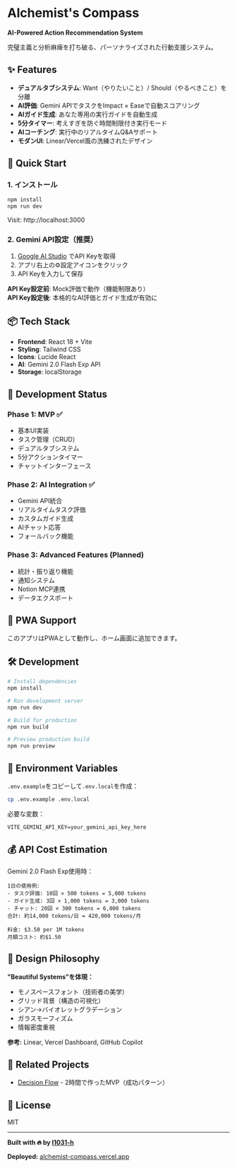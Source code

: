 # Alchemist's Compass

**AI-Powered Action Recommendation System**

完璧主義と分析麻痺を打ち破る、パーソナライズされた行動支援システム。

## ✨ Features

- **デュアルタブシステム**: Want（やりたいこと）/ Should（やるべきこと）を分離
- **AI評価**: Gemini APIでタスクをImpact × Easeで自動スコアリング
- **AIガイド生成**: あなた専用の実行ガイドを自動生成
- **5分タイマー**: 考えすぎを防ぐ時間制限付き実行モード
- **AIコーチング**: 実行中のリアルタイムQ&Aサポート
- **モダンUI**: Linear/Vercel風の洗練されたデザイン

## 🚀 Quick Start

### 1. インストール

```bash
npm install
npm run dev
```

Visit: http://localhost:3000

### 2. Gemini API設定（推奨）

1. [Google AI Studio](https://aistudio.google.com/apikey) でAPI Keyを取得
2. アプリ右上の⚙️設定アイコンをクリック
3. API Keyを入力して保存

**API Key設定前**: Mock評価で動作（機能制限あり）  
**API Key設定後**: 本格的なAI評価とガイド生成が有効に

## 📦 Tech Stack

- **Frontend**: React 18 + Vite
- **Styling**: Tailwind CSS
- **Icons**: Lucide React
- **AI**: Gemini 2.0 Flash Exp API
- **Storage**: localStorage

## 🎯 Development Status

### Phase 1: MVP ✅
- 基本UI実装
- タスク管理（CRUD）
- デュアルタブシステム
- 5分アクションタイマー
- チャットインターフェース

### Phase 2: AI Integration ✅
- Gemini API統合
- リアルタイムタスク評価
- カスタムガイド生成
- AIチャット応答
- フォールバック機能

### Phase 3: Advanced Features (Planned)
- 統計・振り返り機能
- 通知システム
- Notion MCP連携
- データエクスポート

## 📱 PWA Support

このアプリはPWAとして動作し、ホーム画面に追加できます。

## 🛠️ Development

```bash
# Install dependencies
npm install

# Run development server
npm run dev

# Build for production
npm run build

# Preview production build
npm run preview
```

## 🔐 Environment Variables

`.env.example`をコピーして`.env.local`を作成：

```bash
cp .env.example .env.local
```

必要な変数：
```env
VITE_GEMINI_API_KEY=your_gemini_api_key_here
```

## 💰 API Cost Estimation

Gemini 2.0 Flash Exp使用時：

```
1日の使用例:
- タスク評価: 10回 × 500 tokens = 5,000 tokens
- ガイド生成: 3回 × 1,000 tokens = 3,000 tokens
- チャット: 20回 × 300 tokens = 6,000 tokens
合計: 約14,000 tokens/日 = 420,000 tokens/月

料金: $3.50 per 1M tokens
月額コスト: 約$1.50
```

## 🎨 Design Philosophy

**"Beautiful Systems"を体現：**
- モノスペースフォント（技術者の美学）
- グリッド背景（構造の可視化）
- シアン→バイオレットグラデーション
- ガラスモーフィズム
- 情報密度重視

**参考:** Linear, Vercel Dashboard, GitHub Copilot

## 🤝 Related Projects

- [Decision Flow](https://github.com/I1031-h/decision-flow) - 2時間で作ったMVP（成功パターン）

## 📄 License

MIT

---

**Built with 🔥 by [I1031-h](https://github.com/I1031-h)**

**Deployed:** [alchemist-compass.vercel.app](https://alchemist-compass.vercel.app)